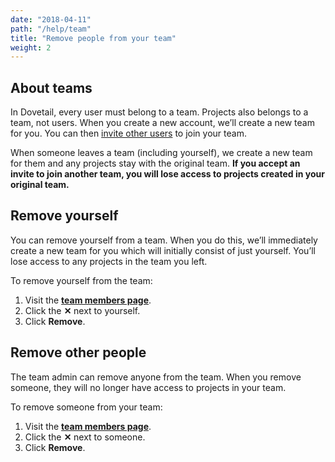 ```yaml
---
date: "2018-04-11"
path: "/help/team"
title: "Remove people from your team"
weight: 2
---
```


## About teams

In Dovetail, every user must belong to a team. Projects also belongs to a team, not users. When you create a new account, we’ll create a new team for you. You can then [invite other users](/help/invite) to join your team.

When someone leaves a team (including yourself), we create a new team for them and any projects stay with the original team. **If you accept an invite to join another team, you will lose access to projects created in your original team.**

## Remove yourself

You can remove yourself from a team. When you do this, we’ll immediately create a new team for you which will initially consist of just yourself. You’ll lose access to any projects in the team you left.

To remove yourself from the team:

1.  Visit the **[team members page](/team/members)**.
1.  Click the **✕** next to yourself.
1.  Click **Remove**.

## Remove other people

The team admin can remove anyone from the team. When you remove someone, they will no longer have access to projects in your team.

To remove someone from your team:

1.  Visit the **[team members page](/team/members)**.
1.  Click the **✕** next to someone.
1.  Click **Remove**.
